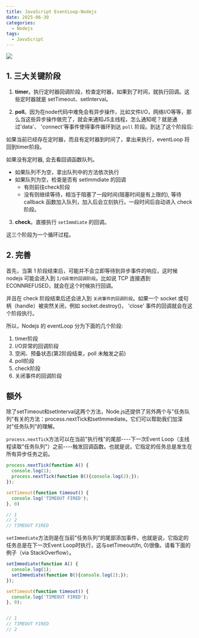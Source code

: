 ```yaml
---
title: JavaScript EventLoop-Nodejs
date: 2025-06-30
categories:
  - Nodejs
tags:
  - JavaScript
---
```


![](https://p1-jj.byteimg.com/tos-cn-i-t2oaga2asx/gold-user-assets/2019/11/23/16e96b8587ad911d~tplv-t2oaga2asx-zoom-in-crop-mark:1512:0:0:0.awebp)

## 1. 三大关键阶段

1. **timer**。执行定时器回调阶段，检查定时器，如果到了时间，就执行回调。这些定时器就是 setTimeout、setInterval。

2. **poll**。因为在node代码中难免会有异步操作，比如文件I/O，网络I/O等等，那么当这些异步操作做完了，就会来通知JS主线程，怎么通知呢？就是通过'data'、 'connect'等事件使得事件循环到达 `poll` 阶段。到达了这个阶段后:

如果当前已经存在定时器，而且有定时器到时间了，拿出来执行，eventLoop 将回到timer阶段。

如果没有定时器, 会去看回调函数队列。

+ 如果队列不为空，拿出队列中的方法依次执行
+ 如果队列为空，检查是否有 setImmdiate 的回调
  + 有则前往check阶段
  + 没有则继续等待，相当于阻塞了一段时间(阻塞时间是有上限的), 等待 callback 函数加入队列，加入后会立刻执行。一段时间后自动进入 check 阶段。

3. **check**。直接执行 `setImmdiate` 的回调。

这三个阶段为一个循环过程。


## 2. 完善

首先，当第 1 阶段结束后，可能并不会立即等待到异步事件的响应，这时候 nodejs 可能会进入到 `I/O异常的回调阶段`。比如说 TCP 连接遇到ECONNREFUSED，就会在这个时候执行回调。

并且在 check 阶段结束后还会进入到 `关闭事件的回调阶段`。如果一个 socket 或句柄（handle）被突然关闭，例如 socket.destroy()， 'close' 事件的回调就会在这个阶段执行。


所以，Nodejs 的 eventLoop 分为下面的几个阶段:

1. timer阶段
2. I/O异常的回调阶段
3. 空闲、预备状态(第2阶段结束，poll 未触发之前)
4. poll阶段
5. check阶段
6. 关闭事件的回调阶段



## 额外
除了setTimeout和setInterval这两个方法，Node.js还提供了另外两个与"任务队列"有关的方法：process.nextTick和setImmediate。它们可以帮助我们加深对"任务队列"的理解。


`process.nextTick`方法可以在当前"执行栈"的尾部----下一次Event Loop（主线程读取"任务队列"）之前----触发回调函数。也就是说，它指定的任务总是发生在所有异步任务之前。

```js
process.nextTick(function A() {
  console.log(1);
  process.nextTick(function B(){console.log(2);});
});

setTimeout(function timeout() {
  console.log('TIMEOUT FIRED');
}, 0)

// 1
// 2
// TIMEOUT FIRED
```


`setImmediate`方法则是在当前"任务队列"的尾部添加事件，也就是说，它指定的任务总是在下一次Event Loop时执行，这与setTimeout(fn, 0)很像。请看下面的例子（via StackOverflow）。

```js
setImmediate(function A() {
  console.log(1);
  setImmediate(function B(){console.log(2);});
});

setTimeout(function timeout() {
  console.log('TIMEOUT FIRED');
}, 0);


// 1
// TIMEOUT FIRED
// 2
```